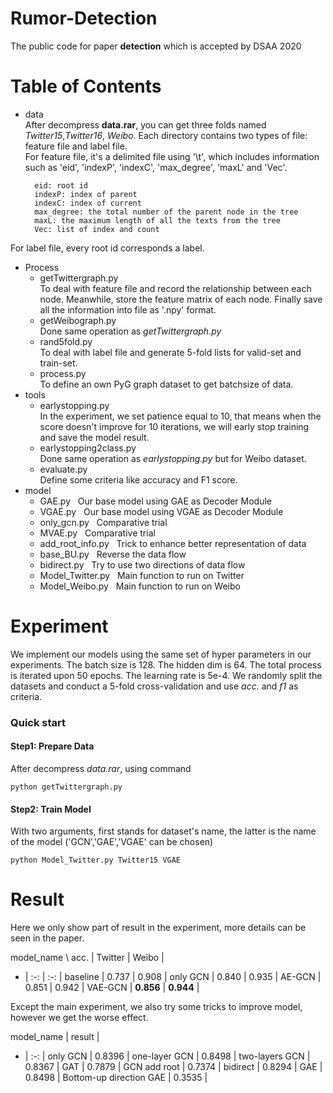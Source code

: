 # Rumor-Detection
The public code for paper **detection** which is accepted by DSAA 2020

# Table of Contents
- data <br>
After decompress **data.rar**, you can get three folds named *Twitter15*,*Twitter16*, *Weibo*. Each directory contains two types of file: feature file and label file.<br>
For feature file, it's a delimited file using '\t', which includes information such as 'eid', 'indexP', 'indexC', 'max_degree', 'maxL' and 'Vec'.

		eid: root id
		indexP: index of parent
		indexC: index of current
		max_degree: the total number of the parent node in the tree
		maxL: the maximum length of all the texts from the tree
		Vec: list of index and count
For label file, every root id corresponds a label.
- Process <br>
	- getTwittergraph.py <br>
		To deal with feature file and record the relationship between each node. Meanwhile, store the feature matrix of each node. Finally save all the information into file as '.npy' format.
	- getWeibograph.py <br>
		Done same operation as *getTwittergraph.py*
	- rand5fold.py <br>
		To deal with label file and generate 5-fold lists for valid-set and train-set.
	- process.py <br>
		To define an own PyG graph dataset to get batchsize of data.
- tools <br>
	- earlystopping.py <br>
		In the experiment, we set patience equal to 10, that means when the score doesn't improve for 10 iterations, we will early stop training and save the model result.
	- earlystopping2class.py <br>
		Done same operation as *earlystopping.py* but for Weibo dataset.
	- evaluate.py <br>
		Define some criteria like accuracy and F1 score.
- model <br>
	- GAE.py &nbsp; 
		Our base model using GAE as Decoder Module
	- VGAE.py &nbsp;
		Our base model using VGAE as Decoder Module
	- only_gcn.py &nbsp;
		Comparative trial
	- MVAE.py &nbsp;
		Comparative trial
	- add_root_info.py &nbsp;
		Trick to enhance better representation of data
	- base_BU.py &nbsp;
		Reverse the data flow
	- bidirect.py &nbsp;
		Try to use two directions of data flow
	- Model_Twitter.py &nbsp;
		Main function to run on Twitter
	- Model_Weibo.py &nbsp;
		Main function to run on Weibo
# Experiment
We implement our models using the same set of hyper parameters in our experiments. The batch size is 128. The hidden dim is 64. The total process is iterated upon 50 epochs. The learning rate is 5e-4. We randomly split the datasets and conduct a 5-fold cross-validation and use *acc.* and *f1* as criteria.
### Quick start
#### Step1: Prepare Data
After decompress *data.rar*, using command
    	
	python getTwittergraph.py

#### Step2: Train Model
With two arguments, first stands for dataset's name, the latter is the name of the model ('GCN','GAE','VGAE' can be chosen)

	python Model_Twitter.py Twitter15 VGAE
# Result
Here we only show part of result in the experiment, more details can be seen in the paper.

model_name \ acc. | Twitter | Weibo |
- | :-: | :-: |
baseline | 0.737 | 0.908 |
only GCN | 0.840 | 0.935 |
AE-GCN | 0.851 | 0.942 |
VAE-GCN | **0.856** | **0.944** |

Except the main experiment, we also try some tricks to improve model, however we get the worse effect.

model_name | result |
- | :-: |
only GCN | 0.8396 |
one-layer GCN | 0.8498 |
two-layers GCN | 0.8367 |
GAT | 0.7879 |
GCN add root | 0.7374 |
bidirect | 0.8294 |
GAE | 0.8498 |
Bottom-up direction GAE | 0.3535 |

